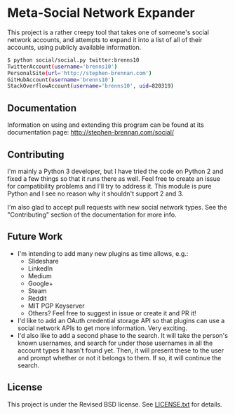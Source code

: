 Meta-Social Network Expander
============================

This project is a rather creepy tool that takes one of someone's social network
accounts, and attempts to expand it into a list of all of their accounts, using
publicly available information.

```bash
$ python social/social.py twitter:brenns10
TwitterAccount(username='brenns10')
PersonalSite(url='http://stephen-brennan.com')
GitHubAccount(username='brenns10')
StackOverflowAccount(username='brenns10', uid=820319)
```

Documentation
-------------

Information on using and extending this program can be found at its
documentation page: http://stephen-brennan.com/social/

Contributing
------------

I'm mainly a Python 3 developer, but I have tried the code on Python 2 and fixed
a few things so that it runs there as well.  Feel free to create an issue for
compatibility problems and I'll try to address it.  This module is pure Python
and I see no reason why it shouldn't support 2 and 3.

I'm also glad to accept pull requests with new social network types.  See the
"Contributing" section of the documentation for more info.

Future Work
-----------

- I'm intending to add many new plugins as time allows, e.g.:
    - Slideshare
    - LinkedIn
    - Medium
    - Google+
    - Steam
    - Reddit
    - MIT PGP Keyserver
    - Others?  Feel free to suggest in issue or create it and PR it!
- I'd like to add an OAuth credential storage API so that plugins can use a
  social network APIs to get more information.  Very exciting.
- I'd also like to add a second phase to the search.  It will take the person's
  known usernames, and search for under those usernames in all the account types
  it hasn't found yet.  Then, it will present these to the user and prompt
  whether or not it belongs to them.  If so, it will continue the search.

License
-------

This project is under the Revised BSD license.  See [LICENSE.txt](LICENSE.txt)
for details.
